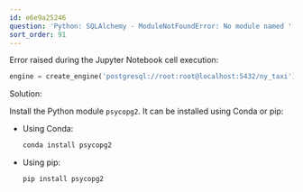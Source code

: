 ```yaml
---
id: e6e9a25246
question: 'Python: SQLAlchemy - ModuleNotFoundError: No module named ''psycopg2''.'
sort_order: 91
---
```



Error raised during the Jupyter Notebook cell execution:

```python
engine = create_engine('postgresql://root:root@localhost:5432/ny_taxi')
```

Solution:

Install the Python module `psycopg2`. It can be installed using Conda or pip:

- Using Conda:
  ```bash
  conda install psycopg2
  ```
- Using pip:
  ```bash
  pip install psycopg2
  ```